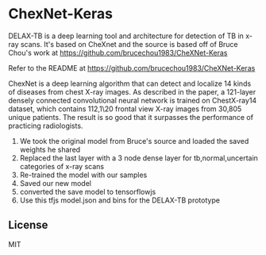 # ChexNet-Keras
DELAX-TB is a deep learning tool and architecture for detection of TB in x-ray scans. It's based on CheXnet and the source is based off of  Bruce Chou's work at https://github.com/brucechou1983/CheXNet-Keras 

Refer to the README at https://github.com/brucechou1983/CheXNet-Keras

ChexNet is a deep learning algorithm that can detect and localize 14 kinds of diseases from chest X-ray images. As described in the paper, a 121-layer densely connected convolutional neural network is trained on ChestX-ray14 dataset, which contains 112,1\20 frontal view X-ray images from 30,805 unique patients. The result is so good that it surpasses the performance of practicing radiologists. 

1. We took the original model from Bruce's source and loaded the saved weights he shared
2. Replaced the last layer with a 3 node dense layer for tb,normal,uncertain categories of x-ray scans 
3. Re-trained the model with our samples 
4. Saved our new model 
5. converted the save model to tensorflowjs 
6. Use this tfjs model.json and bins for the DELAX-TB prototype


## License
MIT
